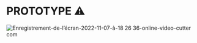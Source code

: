 # PROTOTYPE ⚠
![Enregistrement-de-l’écran-2022-11-07-à-18 26 36-_online-video-cutter com_](https://user-images.githubusercontent.com/61293052/200375730-c930a596-03dc-45cf-a44f-9af10d2c94d8.gif)
